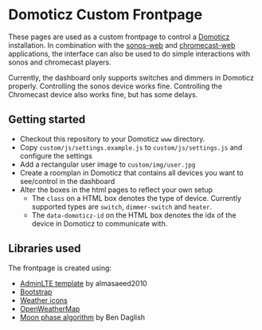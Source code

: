# Domoticz Custom Frontpage
These pages are used as a custom frontpage to control a [Domoticz](http://domoticz.com/)
installation. In combination with the [sonos-web](https://github.com/roberthorlings/sonos-web)
and [chromecast-web](https://github.com/roberthorlings/sonos-web) applications, the interface
can also be used to do simple interactions with sonos and chromecast players.

Currently, the dashboard only supports switches and dimmers in Domoticz properly. Controlling the
sonos device works fine. Controlling the Chromecast device also works fine, but has some delays.

## Getting started
* Checkout this repository to your Domoticz `www` directory.
* Copy `custom/js/settings.example.js` to `custom/js/settings.js` and configure the settings
* Add a rectangular user image to `custom/img/user.jpg`
* Create a roomplan in Domoticz that contains all devices you want to see/control in the dashboard
* Alter the boxes in the html pages to reflect your own setup
  * The `class` on a HTML box denotes the type of device. Currently supported types are `switch`, `dimmer-switch` and `heater`. 
  * The `data-domoticz-id` on the HTML box denotes the idx of the device in Domoticz to communicate with.

## Libraries used
The frontpage is created using:
* [AdminLTE template](https://almsaeedstudio.com/) by almasaeed2010
* [Bootstrap](http://getbootstrap.com/)
* [Weather icons](http://erikflowers.github.io/weather-icons/)
* [OpenWeatherMap](http://openweathermap.org/)
* [Moon phase algorithm](http://www.ben-daglish.net/moon.shtml) by Ben Daglish

